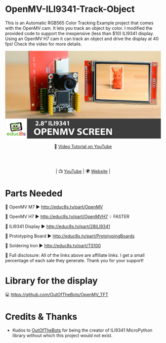# OpenMV-ILI9341-Track-Object

This is an Automatic RGB565 Color Tracking Example project that comes with the OpenMV cam. It lets you track an object by color. I modified the provided code to support the inexpensive (less than $10) ILI9341 display. Using an OpenMV H7 cam it can track an object and drive the display at 40 fps! Check the video for more details.

<p align="center">
  <img src="demo.jpg" alt="OpenMV ILI9341" width="1280">
</p>

<p align="center">
🎥 <a href="https://www.youtube.com/watch?v=A1ZeEZCyMKg">Video Tutorial on YouTube</a>
</p>

<br>
<br>
<p align="center">
| 📺 <a href="https://www.youtube.com/educ8s">YouTube</a>
| 🌍 <a href="http://www.educ8s.tv">Website</a> | <br>
</p>


# Parts Needed

🛒 OpenMV M7 ▶ http://educ8s.tv/part/OpenMV

🛒 OpenMV H7 ▶ http://educ8s.tv/part/OpenMVH7  💡 FASTER

🛒 ILI9341 Display ▶ http://educ8s.tv/part/28ILI9341

🛒 Prototyping Board ▶ http://educ8s.tv/part/PrototypingBoards

🛒 Soldering Iron ▶ http://educ8s.tv/part/TS100

💖 Full disclosure: All of the links above are affiliate links. I get a small percentage of each sale they generate. Thank you for your support!

# Library for the display

💻 https://github.com/OutOfTheBots/OpenMV_TFT

# Credits & Thanks

  - Kudos to [OutOfTheBots](https://github.com/OutOfTheBots) for being the creator of ILI9341 MicroPython library without which this project would not exist.


